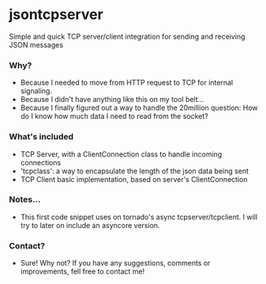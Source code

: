 # jsontcpserver
Simple and quick TCP server/client integration for sending and receiving JSON messages

### Why? ###
* Because I needed to move from HTTP request to TCP for internal signaling.
* Because I didn't have anything like this on my tool belt...
* Because I finally figured out a way to handle the 20million question: How do I know how much data I need to read from the socket?

### What's included ###
* TCP Server, with a ClientConnection class to handle incoming connections
* 'tcpclass': a way to encapsulate the length of the json data being sent
* TCP Client basic implementation, based on server's ClientConnection

### Notes... ###
* This first code snippet uses on tornado's async tcpserver/tcpclient. I will try to later on include an asyncore version.

### Contact? ###
* Sure! Why not? If you have any suggestions, comments or improvements, fell free to contact me!
